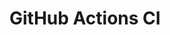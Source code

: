 # GitHub Actions CI

















































































































































































































































































































































































































































































































































































































































































































































































































































































































































































































































































































































































































































































































































































































































































































































































































































































































































































































































































































































































































































































































































































































































































































































































































































































































































































































































































































































































































































































































































































































































































































































